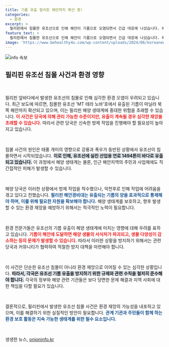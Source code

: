 ```yaml
---
title: 기름 유출 필리핀 해안까지 확산 중!
categories:
  - 환경
excerpt: >
  필리핀에서 침몰한 유조선으로 인해 해안이 기름으로 오염되면서 긴급 대응에 나섰습니다. 해양 당국은 환경 재앙의 위험을 경고하며 방제 작업의 어려움을 알렸습니다. 어떤 위험이 기다리고 있을까요? 클릭해 상세를 확인하세요!
feature_text: >
  필리핀에서 침몰한 유조선으로 인해 해안이 기름으로 오염되면서 긴급 대응에 나섰습니다. 해양 당국은 환경 재앙의 위험을 경고하며 방제 작업의 어려움을 알렸습니다. 어떤 위험이 기다리고 있을까요? 클릭해 상세를 확인하세요!
image: 'https://www.behealthy4u.com/wp-content/uploads/2024/06/koreanews.jpg'
---
```


<p><img src="https://www.behealthy4u.com/wp-content/uploads/2024/06/koreanews.jpg" alt="info 속보" /></p>

<h2 data-ke-size="size26">필리핀 유조선 침몰 사건과 환경 영향</h2>

<p data-ke-size="size16">&nbsp;</p>

<p>필리핀 앞바다에서 발생한 유조선의 침몰로 인해 심각한 환경 오염이 우려되고 있습니다. 최근 보도에 따르면, 침몰한 유조선 'MT 테라 노바'호에서 유출된 기름이 마닐라 북쪽 해안까지 확산되고 있으며, 이는 필리핀 해양 생태계에 중대한 위험을 초래할 수 있습니다. <b><span style="color: #ee2323;">이 사건은 당국에 의해 관리 가능한 수준이지만, 유출이 계속될 경우 심각한 재앙을 초래할 수 있습니다.</span></b> 따라서 관련 당국은 신속한 방제 작업을 진행해야 할 필요성이 높아지고 있습니다.</p>

<p data-ke-size="size16">&nbsp;</p>

<p>침몰 사건의 원인은 태풍 개미의 영향으로 강풍과 폭우가 동반된 상황에서 유조선이 침몰하면서 시작되었습니다. <b><span style="background-color: #21538527;">이로 인해, 유조선에 실린 산업용 연료 1494톤이 바다로 유출되고 있습니다.</span></b> 이 과정에서 해양 생태계는 물론, 인근 해안지역의 주민과 사업체에도 직간접적인 피해가 발생할 수 있습니다.</p>

<p data-ke-size="size16">&nbsp;</p>

<p>해양 당국은 이러한 상황에서 방제 작업을 착수했으나, 악천후로 인해 작업에 어려움을 겪고 있다고 전했습니다. <b><span style="color: #1a5490;">필리핀 해안경비대는 유출되는 기름의 양을 효과적으로 통제해야 하며, 이를 위해 필요한 자원을 확보해야 합니다.</span></b> 해양 생태계를 보호하고, 향후 발생할 수 있는 환경 재앙을 예방하기 위해서는 적극적인 노력이 필요합니다.</p>

<p data-ke-size="size16">&nbsp;</p>

<p>환경 전문가들은 유조선의 기름 유출이 해양 생태계에 미치는 영향에 대해 우려를 표하고 있습니다. <b><span style="color: #ee2323;">기름이 해안에 도달하면 해양 생물의 서식처가 파괴되고, 생물 다양성이 감소하는 등의 문제가 발생할 수 있습니다.</span></b> 따라서 이러한 상황을 방지하기 위해서는 관련 당국과 커뮤니티가 협력하여 적절한 방지 대책을 마련해야 합니다.</p>

<p data-ke-size="size16">&nbsp;</p>

<p>이 사건은 단순한 유조선 침몰이 아니라 환경 재앙으로 이어질 수 있는 심각한 상황입니다. <b><span style="background-color: #21538527;">따라서, 각국은 유조선 기름 유출을 방지하기 위한 규제와 관련 수칙을 철저히 준수해야 합니다.</span></b> 각국의 정부와 해양 관련 기관들은 보다 당면한 문제 해결과 지역 사회에 대한 책임을 다할 필요가 있습니다.</p>

<p data-ke-size="size16">&nbsp;</p>

<p>결론적으로, 필리핀에서 발생한 유조선 침몰 사건은 환경 재앙의 가능성을 내포하고 있으며, 이를 해결하기 위한 실질적인 방안이 필요합니다. <b><span style="color: #1a5490;">관계 기관과 주민들이 함께 하는 환경 보호 활동은 지속 가능한 생태계를 위한 필수 요소입니다.</span></b> </p>

<p data-ke-size="size16">&nbsp;</p>
생생한 뉴스, <a href="https://onioninfo.kr" rel="dofollow">onioninfo.kr</a>


